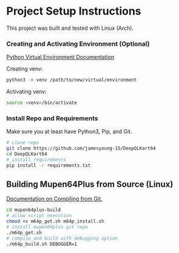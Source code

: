 # Project Setup Instructions
This project was built and tested with Linux (Arch).

### Creating and Activating Environment (Optional)
[Python Virtual Environment Documentation](https://docs.python.org/3/library/venv.html)

Creating venv:
``` bash
python3 -m venv /path/to/new/virtual/environment
```

Activating venv:
``` bash
source <venv>/bin/activate
```

### Install Repo and Requirements
Make sure you at least have Python3, Pip, and Git.

```bash
# clone repo
git clone https://github.com/jamesyoung-15/DeepQLKart64
cd DeepQLKart64
# install requirements
pip install -r requirements.txt
```

## Building Mupen64Plus from Source (Linux)
[Documentation on Compiling from Git.](https://mupen64plus.org/wiki/index.php/CompilingFromGit)
``` bash
cd mupen64plus-build
# allow script execution
chmod +x m64p_get.sh m64p_install.sh
# install mupen64plus git repo
./m64p_get.sh
# compile and build with debugging option
./m64p_build.sh DEBUGGER=1
```


